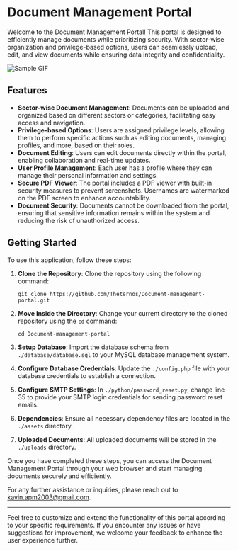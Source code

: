 # Document Management Portal

Welcome to the Document Management Portal! This portal is designed to efficiently manage documents while prioritizing security. With sector-wise organization and privilege-based options, users can seamlessly upload, edit, and view documents while ensuring data integrity and confidentiality.

![Sample GIF](./assets/sample.gif)

## Features

- **Sector-wise Document Management**: Documents can be uploaded and organized based on different sectors or categories, facilitating easy access and navigation.
- **Privilege-based Options**: Users are assigned privilege levels, allowing them to perform specific actions such as editing documents, managing profiles, and more, based on their roles.
- **Document Editing**: Users can edit documents directly within the portal, enabling collaboration and real-time updates.
- **User Profile Management**: Each user has a profile where they can manage their personal information and settings.
- **Secure PDF Viewer**: The portal includes a PDF viewer with built-in security measures to prevent screenshots. Usernames are watermarked on the PDF screen to enhance accountability.
- **Document Security**: Documents cannot be downloaded from the portal, ensuring that sensitive information remains within the system and reducing the risk of unauthorized access.

## Getting Started

To use this application, follow these steps:

1. **Clone the Repository**: Clone the repository using the following command:
   ```
   git clone https://github.com/Theternos/Document-management-portal.git
   ```

2. **Move Inside the Directory**: Change your current directory to the cloned repository using the `cd` command:
   ```
   cd Document-management-portal
   ```

3. **Setup Database**: Import the database schema from `./database/database.sql` to your MySQL database management system.

4. **Configure Database Credentials**: Update the `./config.php` file with your database credentials to establish a connection.

5. **Configure SMTP Settings**: In `./python/password_reset.py`, change line 35 to provide your SMTP login credentials for sending password reset emails.

6. **Dependencies**: Ensure all necessary dependency files are located in the `./assets` directory.

7. **Uploaded Documents**: All uploaded documents will be stored in the `./uploads` directory.

Once you have completed these steps, you can access the Document Management Portal through your web browser and start managing documents securely and efficiently.

For any further assistance or inquiries, please reach out to [kavin.apm2003@gmail.com](mailto:kavin.apm2003@gmail.com).

---

Feel free to customize and extend the functionality of this portal according to your specific requirements. If you encounter any issues or have suggestions for improvement, we welcome your feedback to enhance the user experience further.